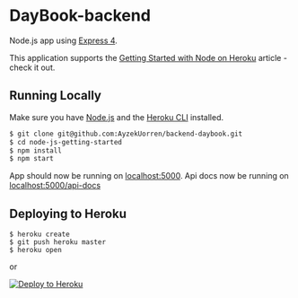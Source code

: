 # DayBook-backend

Node.js app using [Express 4](http://expressjs.com/).

This application supports the [Getting Started with Node on Heroku](https://devcenter.heroku.com/articles/getting-started-with-nodejs) article - check it out.

## Running Locally

Make sure you have [Node.js](http://nodejs.org/) and the [Heroku CLI](https://cli.heroku.com/) installed.

```sh
$ git clone git@github.com:AyzekUorren/backend-daybook.git
$ cd node-js-getting-started
$ npm install
$ npm start
```

App should now be running on [localhost:5000](http://localhost:5000/).
Api docs now be running on [localhost:5000/api-docs](http://localhost:5000/api-docs)

## Deploying to Heroku

```
$ heroku create
$ git push heroku master
$ heroku open
```
or

[![Deploy to Heroku](https://www.herokucdn.com/deploy/button.png)](https://heroku.com/deploy)
